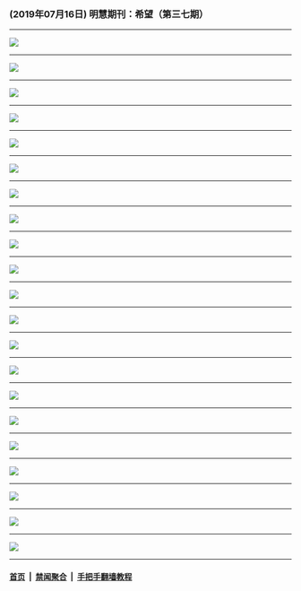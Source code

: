 ### (2019年07月16日) 明慧期刊：希望（第三七期）

---

<img src="http://qikan.minghui.org/mhqkpage/qikanimage/2019/07/15/xiwang37_a5_read-online1.png"/><hr/>
<img src="http://qikan.minghui.org/mhqkpage/qikanimage/2019/07/15/xiwang37_a5_read-online2.png"/><hr/>
<img src="http://qikan.minghui.org/mhqkpage/qikanimage/2019/07/15/xiwang37_a5_read-online3.png"/><hr/>
<img src="http://qikan.minghui.org/mhqkpage/qikanimage/2019/07/15/xiwang37_a5_read-online4.png"/><hr/>
<img src="http://qikan.minghui.org/mhqkpage/qikanimage/2019/07/15/xiwang37_a5_read-online5.png"/><hr/>
<img src="http://qikan.minghui.org/mhqkpage/qikanimage/2019/07/15/xiwang37_a5_read-online6.png"/><hr/>
<img src="http://qikan.minghui.org/mhqkpage/qikanimage/2019/07/15/xiwang37_a5_read-online7.png"/><hr/>
<img src="http://qikan.minghui.org/mhqkpage/qikanimage/2019/07/15/xiwang37_a5_read-online8.png"/><hr/>
<img src="http://qikan.minghui.org/mhqkpage/qikanimage/2019/07/15/xiwang37_a5_read-online9.png"/><hr/>
<img src="http://qikan.minghui.org/mhqkpage/qikanimage/2019/07/15/xiwang37_a5_read-online10.png"/><hr/>
<img src="http://qikan.minghui.org/mhqkpage/qikanimage/2019/07/15/xiwang37_a5_read-online11.png"/><hr/>
<img src="http://qikan.minghui.org/mhqkpage/qikanimage/2019/07/15/xiwang37_a5_read-online12.png"/><hr/>
<img src="http://qikan.minghui.org/mhqkpage/qikanimage/2019/07/15/xiwang37_a5_read-online13.png"/><hr/>
<img src="http://qikan.minghui.org/mhqkpage/qikanimage/2019/07/15/xiwang37_a5_read-online14.png"/><hr/>
<img src="http://qikan.minghui.org/mhqkpage/qikanimage/2019/07/15/xiwang37_a5_read-online15.png"/><hr/>
<img src="http://qikan.minghui.org/mhqkpage/qikanimage/2019/07/15/xiwang37_a5_read-online16.png"/><hr/>
<img src="http://qikan.minghui.org/mhqkpage/qikanimage/2019/07/15/xiwang37_a5_read-online17.png"/><hr/>
<img src="http://qikan.minghui.org/mhqkpage/qikanimage/2019/07/15/xiwang37_a5_read-online18.png"/><hr/>
<img src="http://qikan.minghui.org/mhqkpage/qikanimage/2019/07/15/xiwang37_a5_read-online19.png"/><hr/>
<img src="http://qikan.minghui.org/mhqkpage/qikanimage/2019/07/15/xiwang37_a5_read-online20.png"/><hr/>
<img src="http://qikan.minghui.org/mhqkpage/qikanimage/2019/07/15/xiwang37_a5_read-online21.png"/><hr/>


#### [首页](../../../..) &nbsp;|&nbsp; [禁闻聚合](https://github.com/gfw-breaker/banned-news) &nbsp;|&nbsp; [手把手翻墙教程](https://github.com/gfw-breaker/guides) 